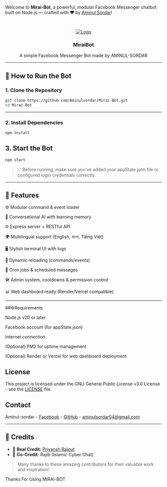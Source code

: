 Welcome to **Mirai-Bot**, a powerful, modular Facebook Messenger chatbot built on Node.js — crafted with ❤️ by [Aminul Sordar](https://github.com/Aminulsordar)!

<br />
<p align="center">
    <a href="https://github.com/miraiPr0ject/miraiv2">
        <img src="https://i.imgur.com/sxW5AWa.png" alt="Logo">
    </a>

<h3 align="center">MiraiBot</h3>

<p align="center">
    A simple Facebook Messenger Bot made by AMINUL-SORDAR

---

## 🚀 How to Run the Bot

### 1. Clone the Repository

```bash
git clone https://github.com/Aminulsordar/Mirai-Bot.git
cd Mirai-Bot
``` 
---

### 2. Install Dependencies

```bash
npm install
```

## 3. Start the Bot
```bash
npm start
```
> ✅ Before running, make sure you’ve added your appState.json file or configured login credentials correctly.




---

## 🧩 Features

⚙️ Modular command & event loader

🧠 Conversational AI with learning memory

🌐 Express server + RESTful API

🌍 Multilingual support (English, বাংলা, Tiếng Việt)

🖥 Stylish terminal UI with logs

🔁 Dynamic reloading (commands/events)

📅 Cron jobs & scheduled messages

🛠 Admin system, cooldowns & permission control

📊 Web dashboard ready (Render/Vercel compatible)



---

##⚙️Requirements

Node.js v20 or later

Facebook account (for appState.json)

Internet connection

(Optional) PM2 for uptime management

(Optional) Render or Vercel for web dashboard deployment



<!-- LICENSE -->
## License

This project is licensed under the GNU General Public License v3.0 License - see the [LICENSE](LICENSE) file.

<!-- CONTACT -->
## Contact

Aminul-sordar - [Facebook](https://facebook.com/100071880593545) - [GitHub](https://github.com/Aminulsordar) - aminulsordar04@gmail.com

-------------
## 🧠 Credits

- 👑 **Real Credit:** [Priyansh Rajput](https://github.com/PriyanshRajput)
- 🤝 **Co-Credit:** Rajib (Islamic Cyber Chat)

> Many thanks to these amazing contributors for their valuable work and inspiration!
> 
Thanks For Using MIRAI-BOT

